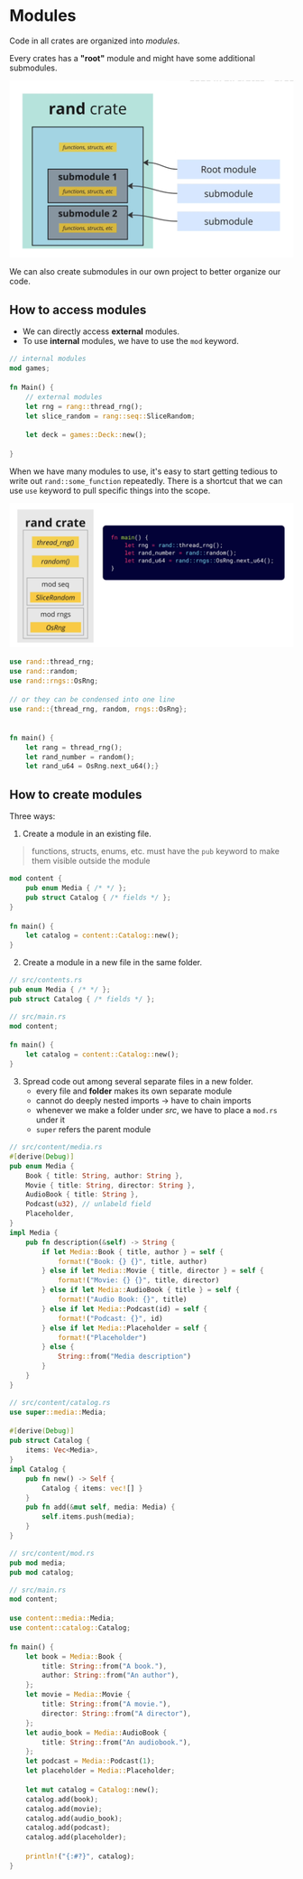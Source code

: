 # Modules

Code in all crates are organized into _modules_.

Every crates has a **"root"** module and might have some additional submodules.

![crate-structure](./crate-structure.jpg)

We can also create submodules in our own project to better organize our code.

## How to access modules

- We can directly access **external** modules.
- To use **internal** modules, we have to use the `mod` keyword.

```rust
// internal modules
mod games;

fn Main() {
    // external modules
    let rng = rang::thread_rng();
    let slice_random = rang::seq::SliceRandom;

    let deck = games::Deck::new();

}
```

When we have many modules to use, it's easy to start getting tedious to write out `rand::some_function` repeatedly. There is a shortcut that we can use `use` keyword to pull specific things into the scope.

![use-crate-modules](./use-crate-modules.png)

```rust
use rand::thread_rng;
use rand::random;
use rand::rngs::OsRng;

// or they can be condensed into one line
use rand::{thread_rng, random, rngs::OsRng};


fn main() {
    let rang = thread_rng();
    let rand_number = random();
    let rand_u64 = OsRng.next_u64();}
```

## How to create modules

Three ways:

1. Create a module in an existing file.

> functions, structs, enums, etc. must have the `pub` keyword to make them visible outside the module

```rust
mod content {
    pub enum Media { /* */ };
    pub struct Catalog { /* fields */ };
}

fn main() {
    let catalog = content::Catalog::new();
}
```

2. Create a module in a new file in the same folder.

```rust
// src/contents.rs
pub enum Media { /* */ };
pub struct Catalog { /* fields */ };
```

```rust
// src/main.rs
mod content;

fn main() {
    let catalog = content::Catalog::new();
}
```

3. Spread code out among several separate files in a new folder.
   - every file and **folder** makes its own separate module
   - cannot do deeply nested imports -> have to chain imports
   - whenever we make a folder under _src_, we have to place a `mod.rs` under it
   - `super` refers the parent module

```rust
// src/content/media.rs
#[derive(Debug)]
pub enum Media {
    Book { title: String, author: String },
    Movie { title: String, director: String },
    AudioBook { title: String },
    Podcast(u32), // unlabeld field
    Placeholder,
}
impl Media {
    pub fn description(&self) -> String {
        if let Media::Book { title, author } = self {
            format!("Book: {} {}", title, author)
        } else if let Media::Movie { title, director } = self {
            format!("Movie: {} {}", title, director)
        } else if let Media::AudioBook { title } = self {
            format!("Audio Book: {}", title)
        } else if let Media::Podcast(id) = self {
            format!("Podcast: {}", id)
        } else if let Media::Placeholder = self {
            format!("Placeholder")
        } else {
            String::from("Media description")
        }
    }
}
```

```rust
// src/content/catalog.rs
use super::media::Media;

#[derive(Debug)]
pub struct Catalog {
    items: Vec<Media>,
}
impl Catalog {
    pub fn new() -> Self {
        Catalog { items: vec![] }
    }
    pub fn add(&mut self, media: Media) {
        self.items.push(media);
    }
}
```

```rust
// src/content/mod.rs
pub mod media;
pub mod catalog;
```

```rust
// src/main.rs
mod content;

use content::media::Media;
use content::catalog::Catalog;

fn main() {
    let book = Media::Book {
        title: String::from("A book."),
        author: String::from("An author"),
    };
    let movie = Media::Movie {
        title: String::from("A movie."),
        director: String::from("A director"),
    };
    let audio_book = Media::AudioBook {
        title: String::from("An audiobook."),
    };
    let podcast = Media::Podcast(1);
    let placeholder = Media::Placeholder;

    let mut catalog = Catalog::new();
    catalog.add(book);
    catalog.add(movie);
    catalog.add(audio_book);
    catalog.add(podcast);
    catalog.add(placeholder);

    println!("{:#?}", catalog);
}
```

